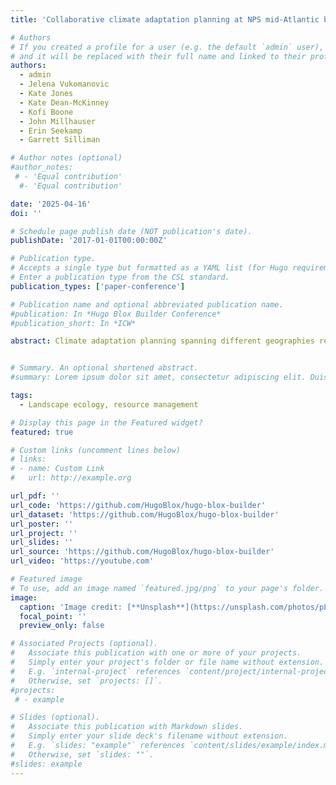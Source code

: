 ```yaml
---
title: 'Collaborative climate adaptation planning at NPS mid-Atlantic battlefield parks'

# Authors
# If you created a profile for a user (e.g. the default `admin` user), write the username (folder name) here
# and it will be replaced with their full name and linked to their profile.
authors:
  - admin
  - Jelena Vukomanovic
  - Kate Jones
  - Kate Dean-McKinney
  - Kofi Boone
  - John Millhauser 
  - Erin Seekamp
  - Garrett Silliman 

# Author notes (optional)
#author_notes:
 # - 'Equal contribution'
  #- 'Equal contribution'

date: '2025-04-16'
doi: ''

# Schedule page publish date (NOT publication's date).
publishDate: '2017-01-01T00:00:00Z'

# Publication type.
# Accepts a single type but formatted as a YAML list (for Hugo requirements).
# Enter a publication type from the CSL standard.
publication_types: ['paper-conference']

# Publication name and optional abbreviated publication name.
#publication: In *Hugo Blox Builder Conference*
#publication_short: In *ICW*

abstract: Climate adaptation planning spanning different geographies requires new tools and frameworks for understanding vulnerabilities and identifying paths for implementation across landscapes. Science partnerships are central to this work of developing informed, actionable, and transferable frameworks for identifying and responding to climate change.To date, most of the research and documentation of climate stressors and vulnerability at cultural resource and heritage sites managed by the National Park Service (NPS) has focused on coastal landscapes leaving other types of landscapes, including inland and river battlefields, understudied. Battlefields differ from other types of protected areas as they are often small in spatial extent and embedded in highly developed landscape matrices. These battlefields face climate change impacts like increased runoff and flooding, more frequent and intense storms, and changing vegetation and fire regimes that can threaten the condition of significant cultural resources. Our project considers the natural and cultural resources embedded within these inland battlefield landscapes in the mid-Atlantic region as integrated resources. We are developing methods for cultural landscape climate change vulnerability assessments (CCVA) collaboratively with a team composed of NPS Climate Response Program staff, resource managers from NPS park units, the Olmstead Center for Landscape Preservation, and a multidisciplinary team from North Carolina State University. Together we are 1) iteratively building capacity by creating comprehensive geospatial databases that address data gaps and inform site condition assessments, 2) applying geospatial tools developed alongside the CCVAs under multiple climate change scenarios to plan targeted adaptation strategies, and 3) coordinating with the ongoing Grasslands Initiative to implement and monitor climate-adaptive solutions used to promote native vegetation. The geospatial tools created will inform adaptation planning and implementation processes, with the CCVAs designed to be scalable to parks across the region.


# Summary. An optional shortened abstract.
#summary: Lorem ipsum dolor sit amet, consectetur adipiscing elit. Duis posuere tellus ac convallis placerat. Proin tincidunt magna sed ex sollicitudin condimentum.

tags:
  - Landscape ecology, resource management

# Display this page in the Featured widget?
featured: true

# Custom links (uncomment lines below)
# links:
# - name: Custom Link
#   url: http://example.org

url_pdf: ''
url_code: 'https://github.com/HugoBlox/hugo-blox-builder'
url_dataset: 'https://github.com/HugoBlox/hugo-blox-builder'
url_poster: ''
url_project: ''
url_slides: ''
url_source: 'https://github.com/HugoBlox/hugo-blox-builder'
url_video: 'https://youtube.com'

# Featured image
# To use, add an image named `featured.jpg/png` to your page's folder.
image:
  caption: 'Image credit: [**Unsplash**](https://unsplash.com/photos/pLCdAaMFLTE)'
  focal_point: ''
  preview_only: false

# Associated Projects (optional).
#   Associate this publication with one or more of your projects.
#   Simply enter your project's folder or file name without extension.
#   E.g. `internal-project` references `content/project/internal-project/index.md`.
#   Otherwise, set `projects: []`.
#projects:
 # - example

# Slides (optional).
#   Associate this publication with Markdown slides.
#   Simply enter your slide deck's filename without extension.
#   E.g. `slides: "example"` references `content/slides/example/index.md`.
#   Otherwise, set `slides: ""`.
#slides: example
---
```


